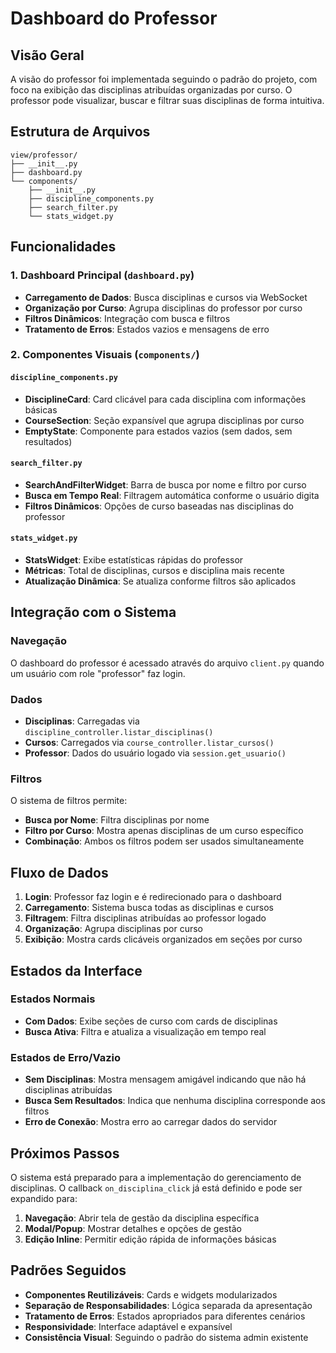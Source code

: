 # Dashboard do Professor

## Visão Geral

A visão do professor foi implementada seguindo o padrão do projeto, com foco na exibição das disciplinas atribuídas organizadas por curso. O professor pode visualizar, buscar e filtrar suas disciplinas de forma intuitiva.

## Estrutura de Arquivos

```
view/professor/
├── __init__.py
├── dashboard.py
└── components/
    ├── __init__.py
    ├── discipline_components.py
    ├── search_filter.py
    └── stats_widget.py
```

## Funcionalidades

### 1. Dashboard Principal (`dashboard.py`)
- **Carregamento de Dados**: Busca disciplinas e cursos via WebSocket
- **Organização por Curso**: Agrupa disciplinas do professor por curso
- **Filtros Dinâmicos**: Integração com busca e filtros
- **Tratamento de Erros**: Estados vazios e mensagens de erro

### 2. Componentes Visuais (`components/`)

#### `discipline_components.py`
- **DisciplineCard**: Card clicável para cada disciplina com informações básicas
- **CourseSection**: Seção expansível que agrupa disciplinas por curso
- **EmptyState**: Componente para estados vazios (sem dados, sem resultados)

#### `search_filter.py`
- **SearchAndFilterWidget**: Barra de busca por nome e filtro por curso
- **Busca em Tempo Real**: Filtragem automática conforme o usuário digita
- **Filtros Dinâmicos**: Opções de curso baseadas nas disciplinas do professor

#### `stats_widget.py`
- **StatsWidget**: Exibe estatísticas rápidas do professor
- **Métricas**: Total de disciplinas, cursos e disciplina mais recente
- **Atualização Dinâmica**: Se atualiza conforme filtros são aplicados

## Integração com o Sistema

### Navegação
O dashboard do professor é acessado através do arquivo `client.py` quando um usuário com role "professor" faz login.

### Dados
- **Disciplinas**: Carregadas via `discipline_controller.listar_disciplinas()`
- **Cursos**: Carregados via `course_controller.listar_cursos()`
- **Professor**: Dados do usuário logado via `session.get_usuario()`

### Filtros
O sistema de filtros permite:
- **Busca por Nome**: Filtra disciplinas por nome
- **Filtro por Curso**: Mostra apenas disciplinas de um curso específico
- **Combinação**: Ambos os filtros podem ser usados simultaneamente

## Fluxo de Dados

1. **Login**: Professor faz login e é redirecionado para o dashboard
2. **Carregamento**: Sistema busca todas as disciplinas e cursos
3. **Filtragem**: Filtra disciplinas atribuídas ao professor logado
4. **Organização**: Agrupa disciplinas por curso
5. **Exibição**: Mostra cards clicáveis organizados em seções por curso

## Estados da Interface

### Estados Normais
- **Com Dados**: Exibe seções de curso com cards de disciplinas
- **Busca Ativa**: Filtra e atualiza a visualização em tempo real

### Estados de Erro/Vazio
- **Sem Disciplinas**: Mostra mensagem amigável indicando que não há disciplinas atribuídas
- **Busca Sem Resultados**: Indica que nenhuma disciplina corresponde aos filtros
- **Erro de Conexão**: Mostra erro ao carregar dados do servidor

## Próximos Passos

O sistema está preparado para a implementação do gerenciamento de disciplinas. O callback `on_disciplina_click` já está definido e pode ser expandido para:

1. **Navegação**: Abrir tela de gestão da disciplina específica
2. **Modal/Popup**: Mostrar detalhes e opções de gestão
3. **Edição Inline**: Permitir edição rápida de informações básicas

## Padrões Seguidos

- **Componentes Reutilizáveis**: Cards e widgets modularizados
- **Separação de Responsabilidades**: Lógica separada da apresentação
- **Tratamento de Erros**: Estados apropriados para diferentes cenários
- **Responsividade**: Interface adaptável e expansível
- **Consistência Visual**: Seguindo o padrão do sistema admin existente